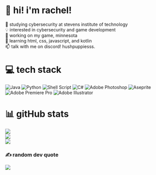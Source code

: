 # 💫 hi! i'm rachel!
🏫 studying cybersecurity at stevens institute of technology<br>💡 interested in cybersecurity and game development<br>💭 working on my game, minnesota<br>🌱 learning html, css, javascript, and kotlin<br>📫 talk with me on discord! hushpuppiesss.


# 💻 tech stack
![Java](https://img.shields.io/badge/java-%23ED8B00.svg?style=for-the-badge&logo=openjdk&logoColor=white) ![Python](https://img.shields.io/badge/python-3670A0?style=for-the-badge&logo=python&logoColor=ffdd54) ![Shell Script](https://img.shields.io/badge/shell_script-%23121011.svg?style=for-the-badge&logo=gnu-bash&logoColor=white) ![C#](https://img.shields.io/badge/c%23-%23239120.svg?style=for-the-badge&logo=csharp&logoColor=white) ![Adobe Photoshop](https://img.shields.io/badge/adobe%20photoshop-%2331A8FF.svg?style=for-the-badge&logo=adobe%20photoshop&logoColor=white) ![Aseprite](https://img.shields.io/badge/Aseprite-FFFFFF?style=for-the-badge&logo=Aseprite&logoColor=#7D929E) ![Adobe Premiere Pro](https://img.shields.io/badge/Adobe%20Premiere%20Pro-9999FF.svg?style=for-the-badge&logo=Adobe%20Premiere%20Pro&logoColor=white) ![Adobe Illustrator](https://img.shields.io/badge/adobe%20illustrator-%23FF9A00.svg?style=for-the-badge&logo=adobe%20illustrator&logoColor=white)
# 📊 gitHub stats
![](https://github-readme-stats.vercel.app/api?username=hushpuppiesss&theme=gruvbox&hide_border=true&include_all_commits=false&count_private=false)<br/>
![](https://github-readme-streak-stats.herokuapp.com/?user=hushpuppiesss&theme=gruvbox&hide_border=true)<br/>
![](https://github-readme-stats.vercel.app/api/top-langs/?username=hushpuppiesss&theme=gruvbox&hide_border=true&include_all_commits=false&count_private=false&layout=compact)

### ✍️ random dev quote
![](https://quotes-github-readme.vercel.app/api?type=horizontal&theme=gruvbox)

<!-- Proudly created with GPRM ( https://gprm.itsvg.in ) -->
